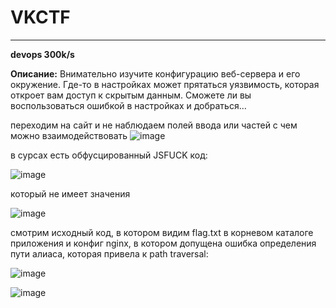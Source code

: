 # VKCTF
---
**devops 300k/s**

**Описание:** Внимательно изучите конфигурацию веб-сервера и его окружение. Где-то в настройках может прятаться уязвимость, которая откроет вам доступ к скрытым данным. Сможете ли вы воспользоваться ошибкой в настройках и добраться…

переходим на сайт и не наблюдаем полей ввода или частей с чем можно взаимодействовать 
![image](https://github.com/user-attachments/assets/8bba30b3-e773-4cf8-9577-8d6fc997a1f2)

в сурсах есть обфусцированный JSFUCK код:

![image](https://github.com/user-attachments/assets/29a98171-e130-4f50-bfa1-318f1f4b1a5d)

который не имеет значения

![image](https://github.com/user-attachments/assets/a74027e6-1e94-4faa-b1be-bf537d4b2b62)

смотрим исходный код, в котором видим flag.txt в корневом каталоге приложения и конфиг nginx, в котором допущена ошибка определения пути алиаса, которая привела к path traversal:

![image](https://github.com/user-attachments/assets/d1eb7712-d2ae-4dce-9443-ef58d609ed00)

![image](https://github.com/user-attachments/assets/57e21803-13be-4eca-adb8-845e65b6a9c4)



